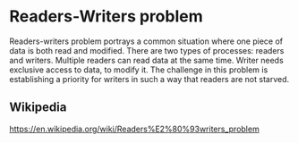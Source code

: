 # Readers-Writers problem
Readers-writers problem portrays a common situation where one piece of data is both read and modified. There are two types of processes: readers and writers. Multiple readers can read data at the same time. Writer needs exclusive access to data, to modify it. The challenge in this problem is establishing a priority for writers in such a way that readers are not starved.

## Wikipedia
https://en.wikipedia.org/wiki/Readers%E2%80%93writers_problem
